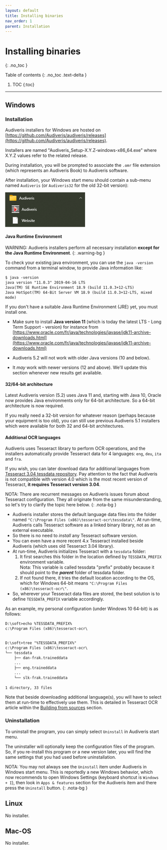 ```yaml
---
layout: default
title: Installing binaries
nav_order: 1
parent: Installation
---
```

# Installing binaries
{: .no_toc }

Table of contents
{: .no_toc .text-delta }
1. TOC
{:toc}
---

## Windows

### Installation

Audiveris installers for Windows are hosted on
[https://github.com/Audiveris/audiveris/releases](https://github.com/Audiveris/audiveris/releases).

Installers are named "Audiveris_Setup-X.Y.Z-windows-x86_64.exe" where X.Y.Z values
refer to the related release.

During installation, you will be prompted to associate the `.omr` file extension
(which represents an Audiveris Book) to Audiveris software.

After installation, your Windows start menu should contain a sub-menu named `Audiveris`
(or `Audiveris32` for the old 32-bit version):

![](../assets/images/windows_start_menu.png)

#### Java Runtime Environment

WARNING: Audiveris installers perform all necessary installation
**except for the Java Runtime Environment**.
{: .warning-bg }

To check your existing java environment, you can use the `java -version` command from a terminal
window, to provide Java information like:
```
$ java -version
java version "11.0.3" 2019-04-16 LTS
Java(TM) SE Runtime Environment 18.9 (build 11.0.3+12-LTS)
Java HotSpot(TM) 64-Bit Server VM 18.9 (build 11.0.3+12-LTS, mixed mode)
```

If you don't have a suitable Java Runtime Environment (JRE) yet, you must install one.

- Make sure to install **Java version 11**
(which is today the latest LTS - Long Term Support - version)
for instance from   
[https://www.oracle.com/fr/java/technologies/javase/jdk11-archive-downloads.html](https://www.oracle.com/fr/java/technologies/javase/jdk11-archive-downloads.html)

- Audiveris 5.2 will not work with older Java versions (10 and below).

- It _may_ work with newer versions (12 and above).
We'll update this section whenever new results get available.

#### 32/64-bit architecture

Latest Audiveris version (5.2) uses Java 11 and, starting with Java 10, Oracle now provides
Java environments only for 64-bit architecture.
So a 64-bit architecture is now required.

If you really need a 32-bit version for whatever reason (perhaps because your equipment is too old),
you can still use previous Audiveris 5.1 installers which were available for both 32 and 64-bit
architectures.

#### Additional OCR languages
Audiveris uses Tesseract library to perform OCR operations,
and the installers automatically provide Tesseract data for 4 languages:
`eng`, `deu`, `ita` and `fra`.

If you wish, you can later download data for additional languages from
[Tesseract 3.04 tessdata repository](https://github.com/tesseract-ocr/tessdata/tree/3.04.00).
Pay attention to the fact that Audiveris is not compatible with version 4.0 which is the most
recent version of Tesseract, **it requires Tesseract version 3.04**.

NOTA: There are recurrent messages on Audiveris issues forum about Tesseract configuration.
They all originate from the same misunderstanding, so let's try to clarify the topic here below.
{: .nota-bg }
- Audiveris installer stores the default language data files into the folder named
 `"C:\Program Files (x86)\tesseract-ocr\tessdata\"`.
At run-time, Audiveris calls Tesseract software as a linked binary library,
not as an external executable.
- So there is no need to _install_ any Tesseract software version.
- You can even have a more recent 4.x Tesseract installed beside Audiveris
  (which uses old Tesseract 3.04 library).
- At run-time, Audiveris initializes Tesseract with a `tessdata` folder:
  1. It first searches this folder in the location defined by `TESSDATA_PREFIX` environment variable.   
Nota: This variable is called tessdata "prefix" probably because it should point to the **_parent_**
folder of tessdata folder.
  2. If not found there, it tries the default location according to the OS, which for Windows 64-bit
means `"C:\Program Files (x86)\tesseract-ocr\"`.
- So, wherever your Tesseract data files are stored, the best solution is to define `TESSDATA_PREFIX`
variable accordingly.

As an example, my personal configuration (under Windows 10 64-bit) is as follows:
```
D:\soft>echo %TESSDATA_PREFIX%
c:\Program Files (x86)\tesseract-ocr\
```
```

D:\soft>tree "%TESSDATA_PREFIX%"
c:\Program Files (x86)\tesseract-ocr\
└── tessdata
    ├── dan-frak.traineddata
    ...
    ├── eng.traineddata
    ...
    └── slk-frak.traineddata

1 directory, 33 files
```

Note that beside downloading additional language(s), you will have to select them at run-time
to effectively use them.
This is detailed in Tesseract OCR article within the [Building from sources](sources.md) section.

### Uninstallation

To uninstall the program, you can simply select `Uninstall` in Audiveris start menu.

The uninstaller will optionally keep the configuration files of the program.
So, if you re-install this program or a new version later, you will find the same settings that you
had used before uninstallation.

NOTA: You may not always see the `Uninstall` item under Audiveris in Windows start menu.
This is reportedly a new Windows behavior, which now recommends to open Windows Settings
(keyboard shortcut is `Windows + I`), then look in `Apps & features` section for the Audiveris item
and there press the `Uninstall` button.
{: .nota-bg }

## Linux
No installer.

## Mac-OS
No installer.
